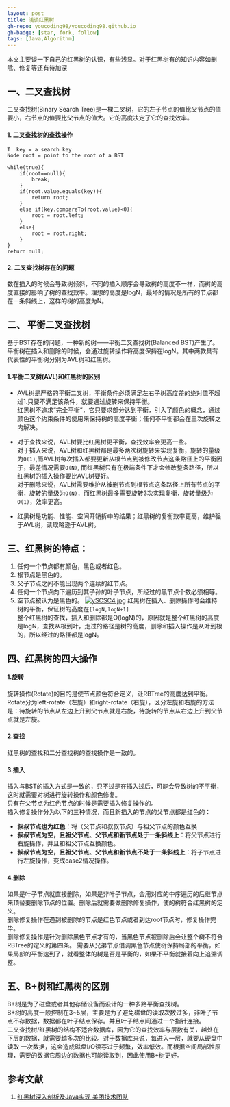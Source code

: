 ```yaml
---
layout: post
title: 浅谈红黑树
gh-repo: youcoding98/youcoding98.github.io
gh-badge: [star, fork, follow]
tags: [Java,Algorithm]
---
```

本文主要谈一下自己的红黑树的认识，有些浅显。对于红黑树有的知识内容如删除、修复等还有待加深  



## 一、二叉查找树
二叉查找树(Binary Search Tree)是一棵二叉树，它的左子节点的值比父节点的值要小，右节点的值要比父节点的值大。它的高度决定了它的查找效率。

#### 1. 二叉查找树的查找操作
```
T  key = a search key
Node root = point to the root of a BST

while(true){
    if(root==null){
    	break;
    }
    if(root.value.equals(key)){
    	return root;
    }
    else if(key.compareTo(root.value)<0){
    	root = root.left;
    }
    else{
    	root = root.right;
    }
}
return null;
```
#### 2. 二叉查找树存在的问题  
数在插入的时候会导致树倾斜，不同的插入顺序会导致树的高度不一样，而树的高度直接的影响了树的查找效率。理想的高度是logN，最坏的情况是所有的节点都在一条斜线上，这样的树的高度为N。

## 二、 平衡二叉查找树
基于BST存在的问题，一种新的树——平衡二叉查找树(Balanced BST)产生了。平衡树在插入和删除的时候，会通过旋转操作将高度保持在logN。其中两款具有代表性的平衡树分别为AVL树和红黑树。

#### 1.平衡二叉树(AVL)和红黑树的区别
   + AVL树是严格的平衡二叉树，平衡条件必须满足左右子树高度差的绝对值不超过1.只要不满足该条件，就要通过旋转来保持平衡。  
   红黑树不追求“完全平衡”，它只要求部分达到平衡，引入了颜色的概念，通过颜色这个约束条件的使用来保持树的高度平衡；任何不平衡都会在三次旋转之内解决。
   
   + 对于查找来说，AVL树要比红黑树更平衡，查找效率会更高一些。  
   对于插入来说，AVL树和红黑树都是最多两次树旋转来实现复衡，旋转的量级为`O(1)`,而AVL树每次插入都要更新从根节点到被修改节点这条路径上的平衡因子，最差情况需要`O(N)`,
   而红黑树只有在极端条件下才会修改整条路径，所以红黑树的插入操作要比AVL树要好。  
   对于删除来说，AVL树需要维护从被删节点到根节点这条路径上所有节点的平衡，旋转的量级为`O(N)`，而红黑树最多需要旋转3次实现复衡，旋转量级为`O(1)`，效率更高。
   + 红黑树是功能、性能、空间开销折中的结果；红黑树的复衡效率更高，维护强于AVL树，读取略逊于AVL树。
   
## 三、红黑树的特点：
1. 任何一个节点都有颜色，黑色或者红色。
2. 根节点是黑色的。
3. 父子节点之间不能出现两个连续的红节点。
4. 任何一个节点向下遍历到其子孙的叶子节点，所经过的黑节点个数必须相等。
5. 空节点被认为是黑色的。
[![ySCSC4.jpg](https://s3.ax1x.com/2021/01/28/ySCSC4.jpg)](https://imgchr.com/i/ySCSC4)
红黑树在插入、删除操作时会维持树的平衡，保证树的高度在`[logN,logN+1]`  
整个红黑树的查找，插入和删除都是O(logN)的，原因就是整个红黑树的高度是logN，查找从根到叶，走过的路径是树的高度，删除和插入操作是从叶到根的，所以经过的路径都是logN。

## 四、红黑树的四大操作
#### 1.旋转
旋转操作(Rotate)的目的是使节点颜色符合定义，让RBTree的高度达到平衡。   
Rotate分为left-rotate（左旋）和right-rotate（右旋），区分左旋和右旋的方法是：待旋转的节点从左边上升到父节点就是右旋，待旋转的节点从右边上升到父节点就是左旋。

#### 2.查找
红黑树的查找和二分查找树的查找操作是一致的。  

#### 3.插入
插入与BST的插入方式是一致的，只不过是在插入过后，可能会导致树的不平衡，这时就需要对树进行旋转操作和颜色修复。  
只有在父节点为红色节点的时候是需要插入修复操作的。  
插入修复操作分为以下的三种情况，而且新插入的节点的父节点都是红色的：  
  + **叔叔节点也为红色**：将（父节点和叔叔节点）与祖父节点的颜色互换
  + **叔叔节点为空，且祖父节点、父节点和新节点处于一条斜线上**：将父节点进行右旋操作，并且和祖父节点互换颜色。
  + **叔叔节点为空，且祖父节点、父节点和新节点不处于一条斜线上**：将子节点进行左旋操作，变成case2情况操作。
  
#### 4.删除
如果是叶子节点就直接删除，如果是非叶子节点，会用对应的中序遍历的后继节点来顶替要删除节点的位置。删除后就需要做删除修复操作，使的树符合红黑树的定义。  
删除修复操作在遇到被删除的节点是红色节点或者到达root节点时，修复操作完毕。  
删除修复操作是针对删除黑色节点才有的，当黑色节点被删除后会让整个树不符合RBTree的定义的第四条。
需要从兄弟节点借调黑色节点使树保持局部的平衡，如果局部的平衡达到了，就看整体的树是否是平衡的，如果不平衡就接着向上追溯调整。

## 五、B+树和红黑树的区别

B+树是为了磁盘或者其他存储设备而设计的一种多路平衡查找树。  
B+树的高度一般控制在3~5层，主要是为了避免磁盘的读取次数过多，非叶子节点不存数据，数据都在叶子结点保存。并且叶子结点间通过一个指针连接。  
二叉查找树/红黑树的结构不适合数据库，因为它的查找效率与层数有关，越处在下层的数据，就需要越多次的比较。对于数据库来说，每进入一层，就要从硬盘中读取
一次数据，这会造成磁盘I/O读写过于频繁，效率低效。而根据空间局部性原理，需要的数据它周边的数据也可能读取到，因此使用B+树更好。




## 参考文献
1. [红黑树深入剖析及Java实现 美团技术团队](https://tech.meituan.com/2016/12/02/redblack-tree.html)



